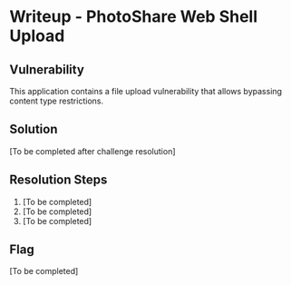 # Writeup - PhotoShare Web Shell Upload

## Vulnerability

This application contains a file upload vulnerability that allows bypassing content type restrictions.

## Solution

[To be completed after challenge resolution]

## Resolution Steps

1. [To be completed]
2. [To be completed]
3. [To be completed]

## Flag

[To be completed]
